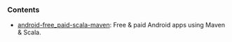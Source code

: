 ### Contents

* [android-free_paid-scala-maven](android-free_paid-scala-maven): Free & paid Android apps using Maven & Scala.
